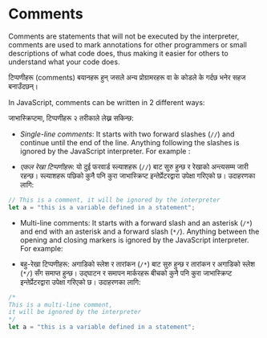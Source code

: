 # Comments

Comments are statements that will not be executed by the interpreter, comments are used to mark annotations for other programmers or small descriptions of what code does, thus making it easier for others to understand what your code does.

टिप्पणीहरू (comments) बयानहरू हुन् जसले अन्य प्रोग्रामरहरू वा के कोडले के गर्दछ भनेर सहज बनाउँदछन्।

In JavaScript, comments can be written in 2 different ways:

जाभास्क्रिप्टमा, टिप्पणीहरू २  तरीकाले लेख्न सकिन्छ:

* _Single-line comments_: It starts with two forward slashes (`//`) and continue until the end of the line. Anything following the slashes is ignored by the JavaScript interpreter. For example :&#x20;

* _एकल रेखा टिप्पणीहरू_: यो दुई फरवार्ड स्ल्याशहरू (`//`) बाट सुरु हुन्छ र रेखाको अन्त्यसम्म जारी रहन्छ। स्ल्याशहरू पछिको कुनै पनि कुरा जाभास्क्रिप्ट इन्तेर्प्रेटरद्वारा उपेक्षा गरिएको छ। उदाहरणका लागि:

```javascript
// This is a comment, it will be ignored by the interpreter
let a = "this is a variable defined in a statement";
```

* Multi-line comments: It starts with a forward slash and an asterisk (`/*`) and end with an asterisk and a forward slash (`*/`). Anything between the opening and closing markers is ignored by the JavaScript interpreter. For example:

* बहु-रेखा टिप्पणीहरू: अगाडिको स्लेश र तारांकन (`/*`) बाट सुरु हुन्छ र तारांकन र अगाडिको स्लेश (`*/`) सँग समाप्त हुन्छ। उद्घाटन र समापन मार्करहरू बीचको कुनै पनि कुरा जाभास्क्रिप्ट इन्तेर्प्रेटरद्वारा उपेक्षा गरिएको छ। उदाहरणका लागि:

```javascript
/*
This is a multi-line comment,
it will be ignored by the interpreter
*/
let a = "this is a variable defined in a statement";
```
